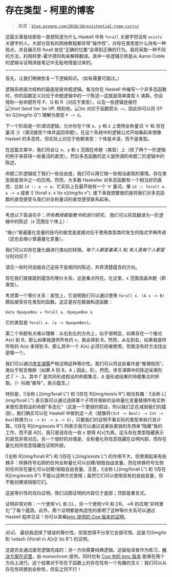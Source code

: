 <!--yml

category: 未分类

date: 2024-07-01 18:18:08

-->

# 存在类型 - 柯里的博客

> 来源：[`blog.ezyang.com/2010/10/existential-type-curry/`](http://blog.ezyang.com/2010/10/existential-type-curry/)

这篇文章是给那些一直想知道为什么 Haskell 中有 `forall` 关键字但没有 `exists` 关键字的人。大部分现有的网络教程都非常“操作性”，对存在类型是什么持有一种观点，并且展示将 forall 放在“正确的位置”会得到正确的行为。我将采取一种不同的方法，利用柯里-霍华德同构来解释翻译。其中一些逻辑示例是从 Aaron Coble 的逻辑与证明讲座笔记中无耻地借鉴过来的。

* * *

首先，让我们稍微恢复一下逻辑知识。（如有需要可跳过。）

逻辑系统层次结构的最底层是命题逻辑。每当你在 Haskell 中编写一个非多态函数时，你的函数定义对应于命题逻辑中的一个陈述—这就是简单类型 λ 演算。你会得到一些命题符号 P、Q 和 R（对应于类型），以及一些逻辑连接符 ![\lnot \land \lor \to \iff](img/iff"). 特别地，![\to](img/to") 对应于函数箭头 `->`，因此你可以将 ![P \to Q](img/to Q") 理解为类型 `P -> Q`。

下一个阶段是一阶谓词逻辑，允许你在个体 x、y 和 z 上使用全称量词 ∀ 和 存在量词 ∃（谓词接受个体并返回命题）。在这个系统中的逻辑公式开始看起来很像 Haskell 的多态性，但实际上对应于依赖类型：个体是术语，而不是类型。

在这篇文章中，我们将会让 x、y 和 z 范围在命题（类型）上（除了两个一阶逻辑的例子来获得一些量词的直觉）。然后多态函数的定义是所谓的命题二阶逻辑中的陈述。

命题二阶逻辑给了我们一些自由度，我们可以用它做一些相当直观的事情。存在类型就是其中之一的应用。然而，大多数 Haskeller 对多态函数有一个相当好的直觉，比如 `id :: a -> a`，它实际上在最开始有一个 ∀ 量词，像 `id :: forall a. a -> a` 或者 ![ \forall x. x \to x](img/to x"). 接下来我想要做的是将我们对多态函数的直觉感受与我们对全称量词的直觉感受联系起来。

* * *

考虑以下英语句子：*所有教授都能教书和进行研究。* 我们可以将其翻译为一阶逻辑中的陈述（x 范围在个体上）：

“缩小”普遍量化变量的技巧的直觉是直接对应于使用类型类时发生的隐式字典传递（这也会缩小普遍量化变量）。

我们可以对存在量化器进行类似的转换。*每个人都爱着某人* 和 *有人是每个人都爱* 分别对应于：

请花一些时间说服自己这些不是相同的陈述，并弄清楚蕴含的方向。

现在我们直接跳到蕴含的等价关系，这是重点所在。在这里，x 范围涵盖命题（即类型）。

考虑第一个等价关系：直觉上，它说明我们可以通过使用 `forall x. (A x -> B)` 模拟接受存在类型的函数。这正是存在数据构造函数：

```
data OpaqueBox = forall a. OpaqueBox a

```

它的类型是 `forall a. (a -> OpaqueBox)`。

第二个命题有点难以理解：从右到左的方向上，似乎很明显，如果存在一个推论 A(x) 到 B，那么如果我提供所有的 x，我会得到 B。然而，从左到右，如果我提供所有的 A(x) 来得到 B，那么其中一个 A(x) 必须已经被使用，但我没有好方法找出是哪一个。

我们可以通过[序言演算](http://en.wikipedia.org/wiki/Sequent_calculus)严格证明这种等价性。我们可以将这些看作是“推理规则”，类似于假言推断（如果 A 则 B，A；因此，B）。然而，序言演算中的陈述采用形式 ![Γ ⊢ Δ](img/41c9a8b158b37c96b893ca14dd5a9829.png "Γ ⊢ Δ")，其中 Γ 是共同形成假设的命题集合，Δ 是形成结果的命题集合的析取。（![⊢](img/87972e942ecdb3b8855b7897e656b8ae.png "⊢") 叫做“推导”，表示蕴含。）

特别是，![全称 L](img/forall L") 和 ![存在 R](img/exists R") 相当有趣：![全称 L](img/forall L") 表示我可以通过选择某个子项并用新的全称量化变量替换所有实例来使任意假设的命题“多态化”（这是一个更弱的假设，所以我们正在减弱我们的蕴涵）。我们确实可以在 Haskell 中做到这一点（就像将`(Int -> Bool) -> Int -> Bool`转换为`(a -> b) -> a -> b`），只要我们的证明不看实际的类型来执行其计算。![存在 R](img/exists R") 则表示我可以通过说某些更弱的东西来“隐藏”我的工作，而不是 A[t]，我只是说存在一些 x 使得 A[x]为真。这与存在类型隐藏表示的直觉非常对应。另一个很好的对偶是，全称量化将信息隐藏在证明内部，而存在量化则将信息隐藏在证明外部。

![全称 R](img/forall R") 和 ![存在 L](img/exists L") 的作用不大，但使用起来有些棘手：转换符号右侧的任何全称量化可以创建/销毁自由变量，而在转换符号左侧的任何存在量化可以创建/销毁自由变量。注意，![全称 L](img/forall L") 和 ![存在 R](img/exists R") 不能以这种方式使用；虽然它们可以使用现有的自由变量，但不能创建或销毁它们。

这是等价性的双向证明。我们试图证明的内容位于底部；顶部是重言式。

证明非常对称：一个使用∀L 和∃L，另一个使用∀R 和∃R。→R 的应用“非柯里化”了每个蕴涵。此外，两个证明都是构造性的表明了这种等价关系可以通过 Haskell 程序见证！你可以查看[kmc 提供的 Coq 版本的证明](http://codepad.org/vr1wO4O3)。

* * *

*后记。* 最初我选择了错误的等价性，但我觉得不分享它会很可惜。这是:![](img/to B) \vdash (\forall x\ A[x]) \to B") 的证明。

这是完全通过直觉逻辑完成的：另一方向需要经典逻辑。这留给读者作为练习，[解决方案在这里](http://hpaste.org/40584/x_ax__b__x_ax__b)，由 monochrom 提供。同时也有 [Coq 中的 kmc 版本](http://hpaste.org/40585/ezyangs_theorem) 能够在两个方向上进行。这个结果对于存在于函数上的存在性有一个有趣的含义：我们可以从存在性转换到全称性，但反之则不行！
